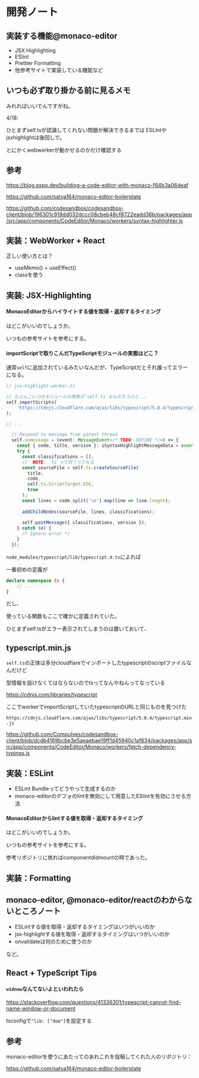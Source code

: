 # 開発ノート

## 実装する機能@monaco-editor

- JSX Highlighting
- ESlint
- Prettier Formatting
- 他参考サイトで実装している機能など

## いつも必ず取り掛かる前に見るメモ

みれればいいでんですがね。

4/18:

ひとまずself.tsが認識してくれない問題が解決できるまでは
ESLIntやjsxhighlightは後回しで。

とにかくwebworkerが動かせるのかだけ確認する

## 参考

https://blog.expo.dev/building-a-code-editor-with-monaco-f84b3a06deaf

https://github.com/satya164/monaco-editor-boilerplate

https://github.com/codesandbox/codesandbox-client/blob/196301c919dd032dccc08cbeb48cf8722eadd36b/packages/app/src/app/components/CodeEditor/Monaco/workers/syntax-highlighter.js


## 実装：WebWorker + React

正しい使い方とは？

- useMemo() + useEffect()
- classを使う

## 実装: JSX-Highlighting

#### MonacoEditorからハイライトする値を取得・返却するタイミング

はどこがいいのでしょうか。

いつもの参考サイトを参考にする。



#### importScriptで取りこんだTypeScriptモジュールの実態はどこ？

通常`self`に追加されているみたいなんだが、TypeScriptだとそれ誰ってエラーになる。

```TypeScript
// jsx-highlight.worker.ts

// たぶんこいつのモジュールの実態が`self.ts`なんだろうけど...
self.importScripts(
    'https://cdnjs.cloudflare.com/ajax/libs/typescript/5.0.4/typescript.min.js',
);

// ...

  // Respond to message from parent thread
  self.onmessage = (event: MessageEvent</* TODO: DEFINE */>) => {
    const { code, title, version }: iSyntaxHighlightMessageData = event.data;
    try {
      const classifications = [];
      //  NOTE: `ts`って何？ってなる
      const sourceFile = self.ts.createSourceFile(
        title,
        code,
        self.ts.ScriptTarget.ES6,
        true
      );
      const lines = code.split('\n').map(line => line.length);
  
      addChildNodes(sourceFile, lines, classifications);
  
      self.postMessage({ classifications, version });
    } catch (e) {
      /* Ignore error */
    }
  });
```
`node_modules/typescript/lib/typescript.d.ts`によれば

一番初めの定義が

```TypeScript
declare namespace ts {
    // ...
}
```

だし、

使っている関数もここで確かに定義されていた。

ひとまずself.tsがエラー表示されてしまうのは置いておいて、



## typescript.min.js

`self.ts`の正体は多分cloudflareでインポートしたtypescriptのscriptファイルなんだけど

型情報を設けなくてはならないのでtsってなんやねんってなっている

https://cdnjs.com/libraries/typescript

ここでworkerでimportScriptしていたtypescriptのURLと同じものを見つけた

`https://cdnjs.cloudflare.com/ajax/libs/typescript/5.0.4/typescript.min.js`

https://github.com/CompuIves/codesandbox-client/blob/dcdb4169bcbe3e5aeaebae19ff1d45940c1af834/packages/app/src/app/components/CodeEditor/Monaco/workers/fetch-dependency-typings.js

## 実装：ESLint

- ESLint Bundleってどうやって生成するのか
- monaco-editorのデフォのlintを無効にして用意したESlintを有効にさせる方法

#### MonacoEditorからlintする値を取得・返却するタイミング

はどこがいいのでしょうか。

いつもの参考サイトを参考にする。

参考リポジトリに依ればcomponentdidmountの時であった。



## 実装：Formatting

## monaco-editor, @monaco-editor/reactのわからないところノート

- ESLintする値を取得・返却するタイミングはいつがいいのか
- jsx-highlightする値を取得・返却するタイミングはいつがいいのか
- onvalidateは何のために使うのか

など。



## React + TypeScript Tips

#### `widnow`なんてないよといわれたら

https://stackoverflow.com/questions/41336301/typescript-cannot-find-name-window-or-document

tsconfigで`"lib: ["dom"]`を設定する



## 参考

monaco-editorを使うにあたってのあれこれを投稿してくれた人のリポジトリ：

https://github.com/satya164/monaco-editor-boilerplate